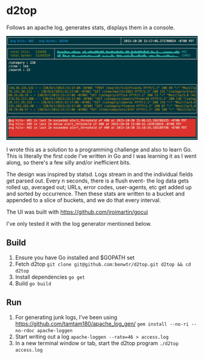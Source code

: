 
# d2top

Follows an apache log, generates stats, displays them in a console.

![d2top](img/d2top.gif)

I wrote this as a solution to a programming challenge and also to learn Go. This is literally the first code I've written in Go and I was learning it as I went along, so there's a few silly and/or inefficient bits.

The design was inspired by statsd. Logs stream in and the individual fields get parsed out. Every n seconds, there is a flush event- the log data gets rolled up, averaged out; URLs, error codes, user-agents, etc get added up and sorted by occurrence. Then these stats are written to a bucket and appended to a slice of buckets, and we do that every interval.

The UI was built with https://github.com/jroimartin/gocui

I've only tested it with the log generator mentioned below.

## Build

1. Ensure you have Go installed and $GOPATH set
2. Fetch d2top `git clone git@github.com:benwtr/d2top.git d2top && cd d2top`
3. Install dependencies `go get`
4. Build `go build`

## Run

1. For generating junk logs, I’ve been using https://github.com/tamtam180/apache_log_gen/ `gem install --no-ri --no-rdoc apache-loggen`
2. Start writing out a log `apache-loggen --rate=46 > access.log`
3. In a new terminal window or tab, start the d2top program `./d2top access.log`
